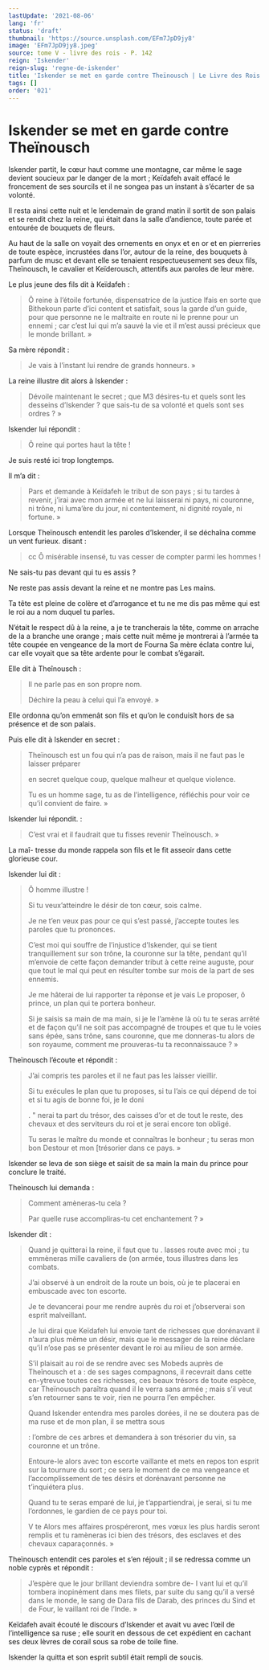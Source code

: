 ```yaml
---
lastUpdate: '2021-08-06'
lang: 'fr'
status: 'draft'
thumbnail: 'https://source.unsplash.com/EFm7JpD9jy8'
image: 'EFm7JpD9jy8.jpeg'
source: tome V - livre des rois - P. 142
reign: 'Iskender'
reign-slug: 'regne-de-iskender'
title: 'Iskender se met en garde contre Theïnousch | Le Livre des Rois | Shâhnâmeh'
tags: []
order: '021'
---
```


<!-- LTeX: language=fr -->

# Iskender se met en garde contre Theïnousch

Iskender partit, le cœur haut comme une montagne, car même le sage devient soucieux par le danger de la mort ; Keïdafeh avait effacé le froncement de ses sourcils et il ne songea pas un instant à s’écarter de sa volonté.

Il resta ainsi cette nuit et le lendemain de grand matin il sortit de son palais et se rendit chez la reine, qui était dans la salle d’andience, toute parée et entourée de bouquets de fleurs.

Au haut de la salle on voyait des ornements en onyx et en or et en pierreries de toute espèce, incrustées dans l’or, autour de la reine, des bouquets à parfum de musc et devant elle se tenaient respectueusement ses deux fils, Theïnousch, le cavalier et Keïderousch, attentifs aux paroles de leur mère.

Le plus jeune des fils dit à Keïdafeh :

> Ô reine à l’étoile fortunée, dispensatrice de la justice lfais en sorte que Bithekoun parte d’ici content et satisfait, sous la garde d’un guide, pour que personne ne le maltraite en route ni le prenne pour un ennemi ; car c’est lui qui m’a sauvé la vie et il m’est aussi précieux que le monde brillant. »

Sa mère répondit :

> Je vais à l’instant lui rendre de grands honneurs. »

La reine illustre dit alors à Iskender :

> Dévoile maintenant le secret ; que M3 désires-tu et quels sont les desseins d’Iskender ?
que sais-tu de sa volonté et quels sont ses ordres ? »

Iskender lui répondit :

> Ô reine qui portes haut la tête !

Je suis resté ici trop longtemps.

Il m’a dit :

> Pars et demande à Keïdafeh le tribut de son pays ; si tu tardes à revenir, j’irai avec mon armée et ne lui laisserai ni pays, ni couronne, ni trône, ni luma’ère du jour, ni contentement, ni dignité royale, ni fortune. »

Lorsque Theïnousch entendit les paroles d’Iskender, il se déchaîna comme un vent furieux. disant :

> cc Ô misérable insensé, tu vas cesser de compter parmi les hommes !

Ne sais-tu pas devant qui tu es assis ?

Ne reste pas assis devant la reine et ne montre pas Les mains.

Ta tête est pleine de colère et d’arrogance et tu ne me dis pas même qui est le roi au a nom duquel tu parles.

N’était le respect dû à la reine, a je te trancherais la tête, comme on arrache de la a branche une orange ; mais cette nuit même je montrerai à l’armée ta tête coupée en vengeance de la mort de Fourna Sa mère éclata contre lui, car elle voyait que sa tête ardente pour le combat s’égarait.

Elle dit à Theînousch :

> Il ne parle pas en son propre nom.
>
> Déchire la peau à celui qui l’a envoyé. »

Elle ordonna qu’on emmenât son fils et qu’on le conduisît hors de sa présence et de son palais.

Puis elle dit à Iskender en secret :

> Theïnousch est un fou qui n’a pas de raison, mais il ne faut pas le laisser préparer
>
> en secret quelque coup, quelque malheur et quelque violence.
>
> Tu es un homme sage, tu as de l’intelligence, réfléchis pour voir ce qu’il convient de faire. »

Iskender lui répondit. :

> C’est vrai et il faudrait que tu fisses revenir Theïnousch. »

La maî-
tresse du monde rappela son fils et le fit asseoir dans cette glorieuse cour.

Iskender lui dit :

> Ô homme illustre !
>
> Si tu veux’atteindre le désir de ton cœur, sois calme.
>
> Je ne t’en veux pas pour ce qui s’est passé, j’accepte toutes les paroles que tu prononces.
>
> C’est moi qui souffre de l’injustice d’Iskender, qui se tient tranquillement sur son trône, la couronne sur la tête, pendant qu’il m’envoie de cette façon demander tribut à cette reine auguste, pour que tout le mal qui peut en résulter tombe sur mois de la part de ses ennemis.
>
> Je me hâterai de lui rapporter ta réponse et je vais Le proposer, ô prince, un plan qui te portera bonheur.
>
> Si je saisis sa main de ma main, si je le l’amène là où tu te seras arrêté et de façon qu’il ne soit pas accompagné de troupes et que tu le voies sans épée, sans trône, sans couronne, que me donneras-tu alors de son royaume, comment me prouveras-tu ta reconnaissauce ? »

Theïnousch l’écoute et répondit :

> J’ai compris tes paroles et il ne faut pas les laisser vieillir.
>
> Si tu exécules le plan que tu proposes, si tu l’ais ce qui dépend de toi et si tu agis de bonne foi, je le doni
>
> . " nerai ta part du trésor, des caisses d’or et de tout le reste, des chevaux et des serviteurs du roi et je serai encore ton obligé.
>
> Tu seras le maître du monde et connaîtras le bonheur ; tu seras mon bon Destour et mon [trésorier dans ce pays. »

Iskender se leva de son siège et saisit de sa main la main du prince pour conclure le traité.

Theïnousch lui demanda :

> Comment amèneras-tu cela ?
>
> Par quelle ruse accompliras-tu cet enchantement ? »

Iskender dit :

> Quand je quitterai la reine, il faut que tu . lasses route avec moi ; tu emmèneras mille cavaliers de (on armée, tous illustres dans les combats.
>
> J’ai observé à un endroit de la route un bois, où je te placerai en embuscade avec ton escorte.
>
> Je te devancerai pour me rendre auprès du roi et j’observerai son esprit malveillant.
>
> Je lui dirai que Keïdafeh lui envoie tant de richesses que dorénavant il n’aura plus même un désir, mais que le messager de la reine déclare qu’il n’ose pas se présenter devant le roi au milieu de son armée.
>
> S’il plaisait au roi de se rendre avec ses Mobeds auprès de Theînousch et a : de ses sages compagnons, il recevrait dans cette en-ytrevue toutes ces richesses, ces beaux trésors de toute espèce, car Theïnousch paraîtra quand il le verra sans armée ; mais s’il veut s’en retourner sans te voir, rien ne pourra l’en empêcher.
>
> Quand Iskender entendra mes paroles dorées, il ne se doutera pas de ma ruse et de mon plan, il se mettra sous
>
> : l’ombre de ces arbres et demandera à son trésorier du vin, sa couronne et un trône.
>
> Entoure-le alors avec ton escorte vaillante et mets en repos ton esprit sur la tournure du sort ; ce sera le moment de ce ma vengeance et l’accomplissement de tes désirs et dorénavant personne ne t’inquiétera plus.
>
> Quand tu te seras emparé de lui, je t’appartiendrai, je serai, si tu me l’ordonnes, le gardien de ce pays pour toi.
>
> V te Alors mes affaires prospéreront, mes vœux les plus hardis seront remplis et tu ramèneras ici bien des trésors, des esclaves et des chevaux caparaçonnés. »

Theïnousch entendit ces paroles et s’en réjouit ; il se redressa comme un noble cyprès et répondit :

> J’espère que le jour brillant deviendra sombre de-
I vant lui et qu’il tombera inopinément dans mes filets, par suite du sang qu’il a versé dans le monde, le sang de Dara fils de Darab, des princes du Sind et de Four, le vaillant roi de l’Inde. »

Keïdafeh avait écouté le discours d’Iskender et avait vu avec l’œil de l’intelligence sa ruse ; elle sourit en dessous de cet expédient en cachant ses deux lèvres de corail sous sa robe de toile fine.

Iskender la quitta et son esprit subtil était rempli de soucis.
